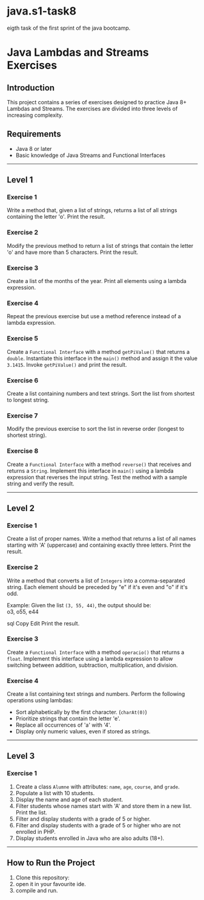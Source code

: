 # java.s1-task8
eigth task  of the first sprint of the java bootcamp.

# Java Lambdas and Streams Exercises  

## Introduction  
This project contains a series of exercises designed to practice Java 8+ Lambdas and Streams. The exercises are divided into three levels of increasing complexity.  

## Requirements  
- Java 8 or later  
- Basic knowledge of Java Streams and Functional Interfaces  

---

## Level 1  

### Exercise 1  
Write a method that, given a list of strings, returns a list of all strings containing the letter 'o'. Print the result.  

### Exercise 2  
Modify the previous method to return a list of strings that contain the letter 'o' and have more than 5 characters. Print the result.  

### Exercise 3  
Create a list of the months of the year. Print all elements using a lambda expression.  

### Exercise 4  
Repeat the previous exercise but use a method reference instead of a lambda expression.  

### Exercise 5  
Create a `Functional Interface` with a method `getPiValue()` that returns a `double`. Instantiate this interface in the `main()` method and assign it the value `3.1415`. Invoke `getPiValue()` and print the result.  

### Exercise 6  
Create a list containing numbers and text strings. Sort the list from shortest to longest string.  

### Exercise 7  
Modify the previous exercise to sort the list in reverse order (longest to shortest string).  

### Exercise 8  
Create a `Functional Interface` with a method `reverse()` that receives and returns a `String`. Implement this interface in `main()` using a lambda expression that reverses the input string. Test the method with a sample string and verify the result.  

---

## Level 2  

### Exercise 1  
Create a list of proper names. Write a method that returns a list of all names starting with 'A' (uppercase) and containing exactly three letters. Print the result.  

### Exercise 2  
Write a method that converts a list of `Integers` into a comma-separated string. Each element should be preceded by "e" if it's even and "o" if it's odd.  

Example: Given the list `(3, 55, 44)`, the output should be:  
o3, o55, e44

sql
Copy
Edit
Print the result.  

### Exercise 3  
Create a `Functional Interface` with a method `operacio()` that returns a `float`. Implement this interface using a lambda expression to allow switching between addition, subtraction, multiplication, and division.  

### Exercise 4  
Create a list containing text strings and numbers. Perform the following operations using lambdas:  
- Sort alphabetically by the first character. (`charAt(0)`)  
- Prioritize strings that contain the letter 'e'.  
- Replace all occurrences of 'a' with '4'.  
- Display only numeric values, even if stored as strings.  

---

## Level 3  

### Exercise 1  
1. Create a class `Alumne` with attributes: `name`, `age`, `course`, and `grade`.  
2. Populate a list with 10 students.  
3. Display the name and age of each student.  
4. Filter students whose names start with 'A' and store them in a new list. Print the list.  
5. Filter and display students with a grade of 5 or higher.  
6. Filter and display students with a grade of 5 or higher who are not enrolled in PHP.  
7. Display students enrolled in Java who are also adults (18+).  

---

## How to Run the Project  
1. Clone this repository:  
2. open it in your favourite ide.
3. compile and run. 
